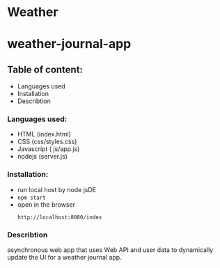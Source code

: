 # Weather
# weather-journal-app

## Table of content:

 - Languages used
 - Installation 
 - Describtion

### Languages used:

 - HTML
 (index.html)
 - CSS
 (css/styles.css)
 - Javascript
 ( js/app.js)
 - nodejs 
 (server.js)

 ### Installation:
 - run local host by node jsDE
 - ``npm start``
 - open in the browser
    ```
    http://localhost:8080/index
    ```
### Describtion 
 asynchronous web app that uses Web API and user data to dynamically update the UI for a weather journal app.
